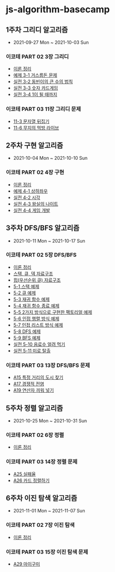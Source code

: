 # js-algorithm-basecamp

## 1주차 그리디 알고리즘

- 2021-09-27 Mon ~ 2021-10-03 Sun

### 이코테 PART 02 3장 그리디

- [이론 정리](/docs/04-구현.md)
- [예제 3-1 거스름돈 문제](/src/js-for-coding-test/PART-02/04-구현/01.js)
- [실전 3-2 동빈이의 큰 수의 법칙](/src/js-for-coding-test/PART-02/04-구현/02.js)
- [실전 3-3 숫자 카드게임](/src/js-for-coding-test/PART-02/04-구현/03.js)
- [실전 3-4 1이 될 때까지](/src/js-for-coding-test/PART-02/04-구현/04.js)

### 이코테 PART 03 11장 그리디 문제

- [11-3 문자열 뒤집기](/src/js-for-coding-test/PART-03/11-그리디-문제/03.js)
- [11-6 무지의 먹방 라이브](/src/js-for-coding-test/PART-03/11-그리디-문제/06.js)

## 2주차 구현 알고리즘

- 2021-10-04 Mon ~ 2021-10-10 Sun

### 이코테 PART 02 4장 구현

- [이론 정리](/docs/04-구현.md)
- [예제 4-1 상하좌우](/src/js-for-coding-test/PART-02/04-구현/01.js)
- [실전 4-2 시각](/src/js-for-coding-test/PART-02/04-구현/02.js)
- [실전 4-3 왕실의 나이트](/src/js-for-coding-test/PART-02/04-구현/03.js)
- [실전 4-4 게임 개발](/src/js-for-coding-test/PART-02/04-구현/04.js)

## 3주차 DFS/BFS 알고리즘

- 2021-10-11 Mon ~ 2021-10-17 Sun

### 이코테 PART 02 5장 DFS/BFS

- [이론 정리](/docs/05-DFS_BFS.md)
- [스택, 큐, 덱 자료구조](/docs/data-structure/stack_queue_deque.md)
- [힙(우선순위 큐) 자료구조](/docs/data-structure/heap.md)
- [5-1 스택 예제](/src/js-for-coding-test/PART-02/05-DFS_BFS/01.js)
- [5-2 큐 예제](/src/js-for-coding-test/PART-02/05-DFS_BFS/02.js)
- [5-3 재귀 함수 예제](/src/js-for-coding-test/PART-02/05-DFS_BFS/03.js)
- [5-4 재귀 함수 종료 예제](/src/js-for-coding-test/PART-02/05-DFS_BFS/04.js)
- [5-5 2가지 방식으로 구현한 팩토리얼 예제](/src/js-for-coding-test/PART-02/05-DFS_BFS/05.js)
- [5-6 인접 행렬 방식 예제](/src/js-for-coding-test/PART-02/05-DFS_BFS/06.js)
- [5-7 인접 리스트 방식 예제](/src/js-for-coding-test/PART-02/05-DFS_BFS/07.js)
- [5-8 DFS 예제](/src/js-for-coding-test/PART-02/05-DFS_BFS/08.js)
- [5-9 BFS 예제](/src/js-for-coding-test/PART-02/05-DFS_BFS/09.js)
- [실전 5-10 음료수 얼려 먹기](/src/js-for-coding-test/PART-02/05-DFS_BFS/10.js)
- [실전 5-11 미로 탈출](/src/js-for-coding-test/PART-02/05-DFS_BFS/11.js)

### 이코테 PART 03 13장 DFS/BFS 문제

- [A15 특정 거리의 도시 찾기](/src/js-for-coding-test/PART-03/13-DFS_BFS-문제/15.js)
- [A17 경쟁적 전염](/src/js-for-coding-test/PART-03/13-DFS_BFS-문제/17.js)
- [A19 연산자 끼워 넣기](/src/js-for-coding-test/PART-03/13-DFS_BFS-문제/19.js)

## 5주차 정렬 알고리즘

- 2021-10-25 Mon ~ 2021-10-31 Sun

### 이코테 PART 02 6장 정렬

- [이론 정리](/docs/06-정렬.md)

### 이코테 PART 03 14장 정렬 문제

- [A25 실패율](/src/js-for-coding-test/PART-03/14-정렬-문제/25.js)
- [A26 카드 정렬하기](/src/js-for-coding-test/PART-03/14-정렬-문제/26.js)

## 6주차 이진 탐색 알고리즘

- 2021-11-01 Mon ~ 2021-11-07 Sun

### 이코테 PART 02 7장 이진 탐색

- [이론 정리](/docs/07-이진_탐색.md)

### 이코테 PART 03 15장 이진 탐색 문제

- [A29 마이구미](/src/js-for-coding-test/PART-03/15-이진_탐색-문제/29.ts)
